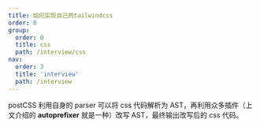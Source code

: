 ```yaml
---
title: 如何实现自己的tailwindcss
order: 8
group:
  order: 0
  title: css
  path: /interview/css
nav:
  order: 3
  title: 'interview'
  path: /interview
---
```


postCSS 利用自身的 parser 可以将 css 代码解析为 AST，再利用众多插件（上文介绍的 **autoprefixer** 就是一种）改写 AST，最终输出改写后的 css 代码。
